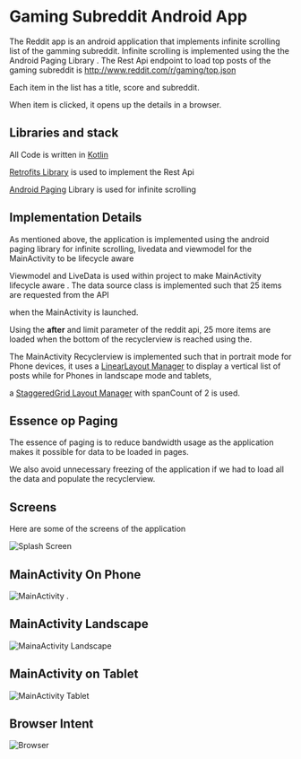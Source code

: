 



# Gaming Subreddit Android App

The Reddit app is an android application that implements infinite scrolling list of the gamming subreddit.
Infinite scrolling is implemented using the the Android Paging Library .
The Rest Api endpoint to load top posts of the gaming subreddit is http://www.reddit.com/r/gaming/top.json

Each item in the list has a title, score and subreddit.

When item is clicked, it opens up the details in a browser.

## Libraries and stack


All Code is written in [Kotlin](https://kotlinlang.org)

[Retrofits Library](https://square.github.io/retrofit/) is used to implement the Rest Api

[Android Paging](https://developer.android.com/topic/libraries/architecture/paging) Library is used for infinite scrolling

## Implementation Details

As mentioned above, the application is implemented using the android paging library for infinite scrolling, livedata and viewmodel for the MainActivity to be lifecycle aware

Viewmodel and LiveData is used within project to make MainActivity lifecycle aware . The data source class is implemented such that 25 items are requested from the API

 when the MainActivity is launched.

Using the **after** and limit  parameter of the reddit api, 25 more items are loaded when the bottom of the recyclerview is reached using the.

The MainActivity Recyclerview is implemented such that in portrait mode for Phone devices, it uses a [LinearLayout Manager](https://developer.android.com/reference/android/support/v7/widget/LinearLayoutManager) to display a vertical list of posts while for Phones in landscape mode and tablets,

a [StaggeredGrid Layout Manager](https://developer.android.com/reference/android/support/v7/widget/StaggeredGridLayoutManager) with spanCount of 2 is used.



## Essence op Paging

The essence of paging is to reduce bandwidth usage as the application makes it possible for data to be loaded in pages.

We also avoid unnecessary freezing of the application if we had to load all the data and populate the recyclerview.







## Screens

Here are some of the screens of the application

![Splash Screen](./images/splash.png)





##  MainActivity On Phone









![MainActivity](./images/portrait.png)
.


## MainActivity Landscape

![MainaActivity Landscape](./images/landscape.png)





## MainActivity on Tablet

![MainActivity Tablet](./images/tablet.png)





## Browser Intent





![Browser](./images/browser.png)
